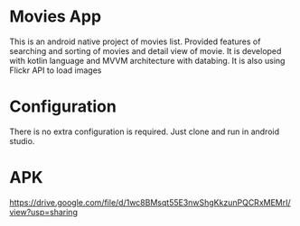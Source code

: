 # Movies App
This is an android native project of movies list. Provided features of searching and sorting of movies and detail view of movie. It is developed with kotlin language and MVVM architecture with databing. It is also using Flickr API to load images

# Configuration
There is no extra configuration is required. Just clone and run in android studio.

# APK
https://drive.google.com/file/d/1wc8BMsqt55E3nwShgKkzunPQCRxMEMrI/view?usp=sharing
